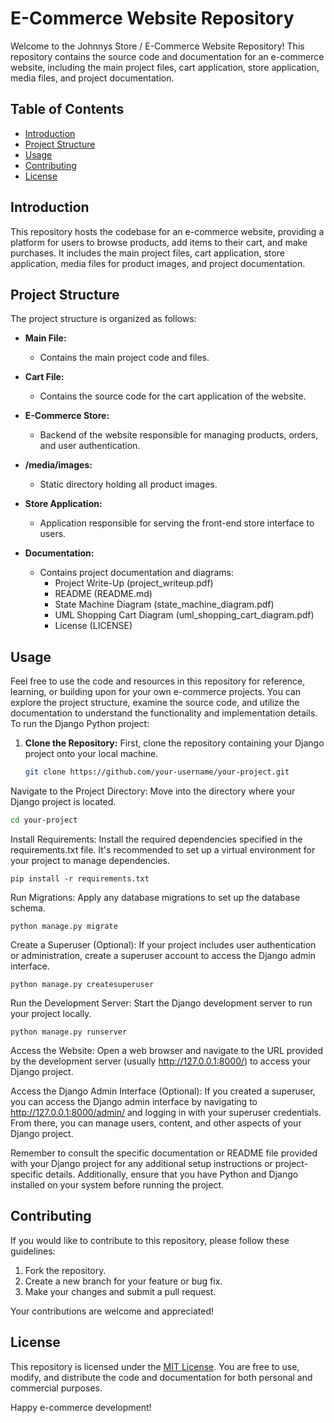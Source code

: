 # E-Commerce Website Repository

Welcome to the Johnnys Store / E-Commerce Website Repository! This repository contains the source code and documentation for an e-commerce website, including the main project files, cart application, store application, media files, and project documentation.

## Table of Contents
- [Introduction](#introduction)
- [Project Structure](#project-structure)
- [Usage](#usage)
- [Contributing](#contributing)
- [License](#license)

## Introduction

This repository hosts the codebase for an e-commerce website, providing a platform for users to browse products, add items to their cart, and make purchases. It includes the main project files, cart application, store application, media files for product images, and project documentation.

## Project Structure

The project structure is organized as follows:

- **Main File:**
  - Contains the main project code and files.
  
- **Cart File:**
  - Contains the source code for the cart application of the website.

- **E-Commerce Store:**
  - Backend of the website responsible for managing products, orders, and user authentication.

- **/media/images:**
  - Static directory holding all product images.

- **Store Application:**
  - Application responsible for serving the front-end store interface to users.

- **Documentation:**
  - Contains project documentation and diagrams:
    - Project Write-Up (project_writeup.pdf)
    - README (README.md)
    - State Machine Diagram (state_machine_diagram.pdf)
    - UML Shopping Cart Diagram (uml_shopping_cart_diagram.pdf)
    - License (LICENSE)

## Usage

Feel free to use the code and resources in this repository for reference, learning, or building upon for your own e-commerce projects. You can explore the project structure, examine the source code, and utilize the documentation to understand the functionality and implementation details.
To run the Django Python project:

1. **Clone the Repository:** First, clone the repository containing your Django project onto your local machine.

   ```bash
   git clone https://github.com/your-username/your-project.git
   ```
Navigate to the Project Directory: Move into the directory where your Django project is located.

  ```bash
  cd your-project
  ```
Install Requirements: Install the required dependencies specified in the requirements.txt file. It's recommended to set up a virtual environment for your project to manage dependencies.

  ```
  pip install -r requirements.txt
  ```
Run Migrations: Apply any database migrations to set up the database schema.

  ```
  python manage.py migrate
  ```
Create a Superuser (Optional): If your project includes user authentication or administration, create a superuser account to access the Django admin interface.
  ```
  python manage.py createsuperuser
  ```
Run the Development Server: Start the Django development server to run your project locally.
  ```
  python manage.py runserver
  ```
Access the Website: Open a web browser and navigate to the URL provided by the development server (usually http://127.0.0.1:8000/) to access your Django project.

Access the Django Admin Interface (Optional): If you created a superuser, you can access the Django admin interface by navigating to http://127.0.0.1:8000/admin/ and logging in with your superuser credentials. From there, you can manage users, content, and other aspects of your Django project.

Remember to consult the specific documentation or README file provided with your Django project for any additional setup instructions or project-specific details. Additionally, ensure that you have Python and Django installed on your system before running the project.

## Contributing

If you would like to contribute to this repository, please follow these guidelines:

1. Fork the repository.
2. Create a new branch for your feature or bug fix.
3. Make your changes and submit a pull request.

Your contributions are welcome and appreciated!

## License

This repository is licensed under the [MIT License](LICENSE). You are free to use, modify, and distribute the code and documentation for both personal and commercial purposes.

Happy e-commerce development!
